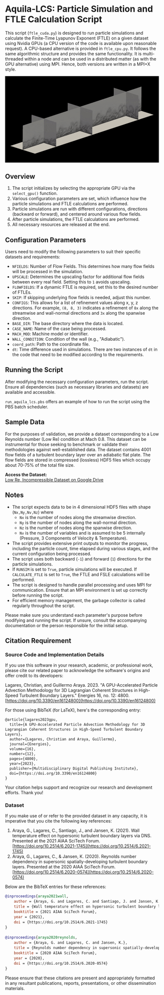 # Aquila-LCS: Particle Simulation and FTLE Calculation Script

This script (`ftle_cuda.py`) is designed to run particle simulations and calculate the Finite-Time Lyapunov Exponent (FTLE) on a given dataset using Nvidia GPUs (a CPU version of the code is available upon reasonable request). A CPU-based alternative is provided in `ftle_cpu.py`. It follows the same algorithmic structure and provides the same functionality. It is multi-threaded within a node and can be used in a distributed matter (as with the GPU alternative) using MPI. Hence, both versions are written in a MPI+X style.

![](ezgif-3-4886cf01cd.gif)

## Overview

1. The script initializes by selecting the appropriate GPU via the `select_gpu()` function.
2. Various configuration parameters are set, which influence how the particle simulations and FTLE calculations are performed.
3. Particle simulations are run with different configurations, directions (backward or forward), and centered around various flow fields.
4. After particle simulations, the FTLE calculations are performed.
5. All necessary resources are released at the end.

## Configuration Parameters

Users need to modify the following parameters to suit their specific datasets and requirements:

- `NFIELDS`: Number of Flow Fields. This determines how many flow fields will be processed in the simulation.
- `UPSCALE`: Determines the upscaling factor for additional flow fields between every real field. Setting this to `1` avoids upscaling.
- `FLOWFIELDS`: If a dynamic FTLE is required, set this to the desired number of FTLEs.
- `SKIP`: If skipping underlying flow fields is needed, adjust this number.
- `CONFIGS`: This allows for a list of refinement values along x, y, z directions. For example, `(8, 8, 3)` indicates a refinement of `8x` along the streamwise and wall-normal directions and `3x` along the spanwise direction.
- `BASE_DIR`: The base directory where the data is located.
- `CASE_NAME`: Name of the case being processed.
- `MACH_MOD`: Machine model or identifier.
- `WALL_CONDITION`: Condition of the wall (e.g., "Adiabatic").
- `coord_path`: Path to the coordinate file.
- `dt`: Time difference used in simulations. There are two instances of `dt` in the code that need to be modified according to the requirements.

## Running the Script

After modifying the necessary configuration parameters, run the script. Ensure all dependencies (such as necessary libraries and datasets) are available and accessible.

`run_aquila_lcs.pbs` offers an example of how to run the script using the PBS batch scheduler.

## Sample Data

For the purposes of validation, we provide a dataset corresponding to a Low Reynolds number (Low Re) condition at Mach 0.8. This dataset can be instrumental for those seeking to benchmark or validate their methodologies against well-established data. The dataset contains 4001 flow fields of a turbulent boundary layer over an adiabatic flat plate. The flow fields are stored in compressed (lossless) HDF5 files which occupy about 70-75% of the total file size.


**Access the Dataset:**  
[Low Re, Incompressible Dataset on Google Drive](https://drive.google.com/drive/folders/10eom_FFoH_UL_jPmKpshCUYlAYnfWPeX?usp=share_link)


## Notes

- The script expects data to be in 4 dimensional HDF5 files with shape (`Nx,Ny,Nv,Nz`) where
  * `Nx` is the number of nodes along the streamwise direction.
  * `Ny` is the number of nodes along the wall-normal direction.
  * `Nz` is the number of nodes along the spanwise direction.
  * `Nv` is the number of variables and is assumed to be 5 internally (Pressure, 3 Components of Velocity & Temperature).
- The script provides extensive print outputs to monitor the progress, including the particle count, time elapsed during various stages, and the current configuration being processed.
- The script uses both backward (`-1`) and forward (`1`) directions for the particle simulations.
- If `RUNSIM` is set to `True`, particle simulations will be executed. If `CALCULATE_FTLE` is set to `True`, the FTLE and FSLE calculations will be performed.
- The script is designed to handle parallel processing and uses MPI for communication. Ensure that an MPI environment is set up correctly before running the script.
- For efficient memory management, the garbage collector is called regularly throughout the script.

Please make sure you understand each parameter's purpose before modifying and running the script. If unsure, consult the accompanying documentation or the person responsible for the initial setup.

## Citation Requirement
### Source Code and Implementation Details
If you use this software in your research, academic, or professional work, please cite our related paper to acknowledge the software's origins and offer credit to its developers:

Lagares, Christian, and Guillermo Araya. 2023. "A GPU-Accelerated Particle Advection Methodology for 3D Lagrangian Coherent Structures in High-Speed Turbulent Boundary Layers." Energies 16, no. 12: 4800. [https://doi.org/10.3390/en16124800](https://doi.org/10.3390/en16124800)

For those using BibTeX (for LaTeX), here's the corresponding entry:

```
@article{lagares2023gpu,
  title={A GPU-Accelerated Particle Advection Methodology for 3D Lagrangian Coherent Structures in High-Speed Turbulent Boundary Layers},
  author={Lagares, Christian and Araya, Guillermo},
  journal={Energies},
  volume={16},
  number={12},
  pages={4800},
  year={2023},
  publisher={Multidisciplinary Digital Publishing Institute},
  doi={https://doi.org/10.3390/en16124800}
}
```

Your citation helps support and recognize our research and development efforts. Thank you!

### Dataset

If you make use of or refer to the provided dataset in any capacity, it is imperative that you cite the following key references:

1. Araya, G., Lagares, C., Santiago, J., and Jansen, K. (2021). Wall temperature effect on hypersonic turbulent boundary layers via DNS. Presented at the 2021 AIAA SciTech Forum. [https://doi.org/10.2514/6.2021-1745](https://doi.org/10.2514/6.2021-1745)
2. Araya, G., Lagares, C., & Jansen, K. (2020). Reynolds number dependency in supersonic spatially-developing turbulent boundary layers. Presented at the 2020 AIAA SciTech Forum. [https://doi.org/10.2514/6.2020-0574](https://doi.org/10.2514/6.2020-0574)

Below are the BibTeX entries for these references:

```bibtex
@inproceedings{araya2021wall,
    author = {Araya, G. and Lagares, C. and Santiago, J. and Jansen, K.},
    title = {Wall temperature effect on hypersonic turbulent boundary layers via DNS},
    booktitle = {2021 AIAA SciTech Forum},
    year = {2021},
    doi = {https://doi.org/10.2514/6.2021-1745}
}

@inproceedings{araya2020reynolds,
    author = {Araya, G. and Lagares, C. and Jansen, K.},
    title = {Reynolds number dependency in supersonic spatially-developing turbulent boundary layers},
    booktitle = {2020 AIAA SciTech Forum},
    year = {2020},
    doi = {https://doi.org/10.2514/6.2020-0574}
}
```

Please ensure that these citations are present and appropriately formatted in any resultant publications, reports, presentations, or other dissemination materials.


